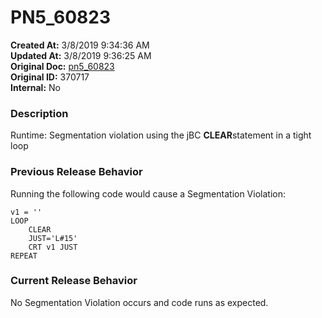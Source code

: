 # PN5_60823

**Created At:** 3/8/2019 9:34:36 AM  
**Updated At:** 3/8/2019 9:36:25 AM  
**Original Doc:** [pn5_60823](https://docs.jbase.com/5-7-2-release-notes/pn5_60823)  
**Original ID:** 370717  
**Internal:** No  


### Description

Runtime: Segmentation violation using the jBC **CLEAR**statement in a tight loop



### Previous Release Behavior

Running the following code would cause a Segmentation Violation:



```
v1 = ''
LOOP
    CLEAR
    JUST='L#15'
    CRT v1 JUST
REPEAT
```



### Current Release Behavior

No Segmentation Violation occurs and code runs as expected.
